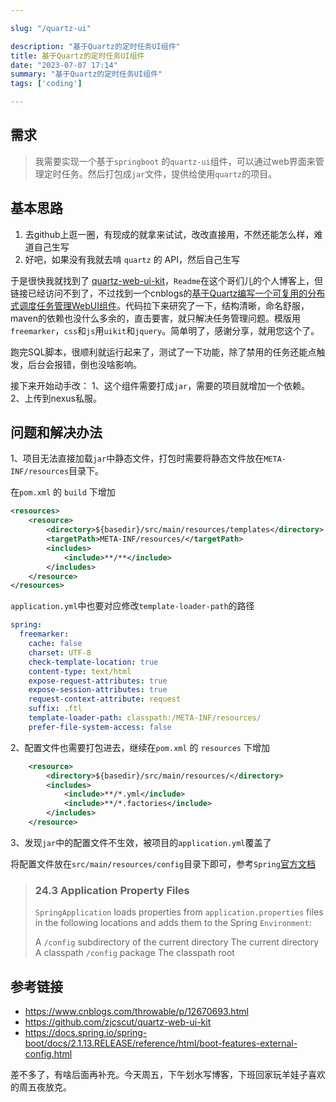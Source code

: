 ```yaml
---

slug: "/quartz-ui"

description: "基于Quartz的定时任务UI组件"
title: 基于Quartz的定时任务UI组件
date: "2023-07-07 17:14"
summary: "基于Quartz的定时任务UI组件"
tags: ['coding']

---
```


## 需求

> 我需要实现一个基于`springboot` 的`quartz-ui`组件，可以通过web界面来管理定时任务。然后打包成`jar`文件，提供给使用`quartz`的项目。

## 基本思路
1. 去github上逛一圈，有现成的就拿来试试，改改直接用，不然还能怎么样，难道自己生写
2. 好吧，如果没有我就去啃 `quartz` 的 API，然后自己生写

于是很快我就找到了 [quartz-web-ui-kit](https://github.com/zjcscut/quartz-web-ui-kit)，`Readme`在这个哥们儿的个人博客上，但链接已经访问不到了，不过找到一个cnblogs的[基于Quartz编写一个可复用的分布式调度任务管理WebUI组件](https://www.cnblogs.com/throwable/p/12670693.html)。代码拉下来研究了一下，结构清晰，命名舒服，maven的依赖也没什么多余的，直击要害，就只解决任务管理问题。模版用`freemarker`，`css`和`js`用`uikit`和`jquery`。简单明了，感谢分享，就用您这个了。

跑完SQL脚本，很顺利就运行起来了，测试了一下功能，除了禁用的任务还能点触发，后台会报错，倒也没啥影响。

接下来开始动手改：
1、这个组件需要打成`jar`，需要的项目就增加一个依赖。
2、上传到nexus私服。

## 问题和解决办法

1、项目无法直接加载`jar`中静态文件，打包时需要将静态文件放在`META-INF/resources`目录下。

在`pom.xml` 的 `build` 下增加
```xml
<resources>
	<resource>
		<directory>${basedir}/src/main/resources/templates</directory>
		<targetPath>META-INF/resources/</targetPath>
		<includes>
			<include>**/**</include>
		</includes>
	</resource>
</resources>
```

`application.yml`中也要对应修改`template-loader-path`的路径
```yml
spring:
  freemarker:
    cache: false
    charset: UTF-8
    check-template-location: true
    content-type: text/html
    expose-request-attributes: true
    expose-session-attributes: true
    request-context-attribute: request
    suffix: .ftl
    template-loader-path: classpath:/META-INF/resources/
    prefer-file-system-access: false
```

2、配置文件也需要打包进去，继续在`pom.xml` 的 `resources` 下增加
```xml
	<resource>
		<directory>${basedir}/src/main/resources/</directory>
		<includes>
			<include>**/*.yml</include>
			<include>**/*.factories</include>
		</includes>
	</resource>
```

3、发现`jar`中的配置文件不生效，被项目的`application.yml`覆盖了

将配置文件放在`src/main/resources/config`目录下即可，参考`Spring`[官方文档](https://docs.spring.io/spring-boot/docs/2.1.13.RELEASE/reference/html/boot-features-external-config.html)

> ### 24.3 Application Property Files
>`SpringApplication` loads properties from `application.properties` files in the following locations and adds them to the Spring `Environment`:
>
>A `/config` subdirectory of the current directory
>The current directory
>A classpath `/config` package
>The classpath root

	
## 参考链接
- https://www.cnblogs.com/throwable/p/12670693.html
- https://github.com/zjcscut/quartz-web-ui-kit
- https://docs.spring.io/spring-boot/docs/2.1.13.RELEASE/reference/html/boot-features-external-config.html

差不多了，有啥后面再补充。今天周五，下午划水写博客，下班回家玩羊娃子喜欢的周五夜放克。